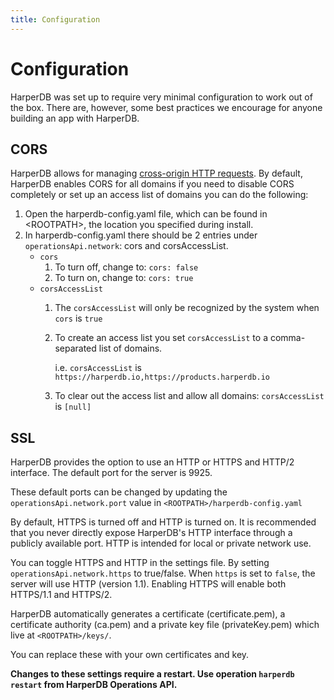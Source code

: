```yaml
---
title: Configuration
---
```


# Configuration

HarperDB was set up to require very minimal configuration to work out of the box. There are, however, some best practices we encourage for anyone building an app with HarperDB.

## CORS

HarperDB allows for managing [cross-origin HTTP requests](https://developer.mozilla.org/en-US/docs/Web/HTTP/Access\_control\_CORS). By default, HarperDB enables CORS for all domains if you need to disable CORS completely or set up an access list of domains you can do the following:

1. Open the harperdb-config.yaml file, which can be found in \<ROOTPATH>, the location you specified during install.
1. In harperdb-config.yaml there should be 2 entries under `operationsApi.network`: cors and corsAccessList.
   * `cors`
     1. To turn off, change to: `cors: false`
     1. To turn on, change to: `cors: true`
   * `corsAccessList`
     1. The `corsAccessList` will only be recognized by the system when `cors` is `true`
     1. To create an access list you set `corsAccessList` to a comma-separated list of domains.

         i.e. `corsAccessList` is `https://harperdb.io,https://products.harperdb.io`
     1. To clear out the access list and allow all domains: `corsAccessList` is `[null]`

## SSL

HarperDB provides the option to use an HTTP or HTTPS and HTTP/2 interface. The default port for the server is 9925.

These default ports can be changed by updating the `operationsApi.network.port` value in `<ROOTPATH>/harperdb-config.yaml`

By default, HTTPS is turned off and HTTP is turned on. It is recommended that you never directly expose HarperDB's HTTP interface through a publicly available port. HTTP is intended for local or private network use.

You can toggle HTTPS and HTTP in the settings file. By setting `operationsApi.network.https` to true/false. When `https` is set to `false`, the server will use HTTP (version 1.1). Enabling HTTPS will enable both HTTPS/1.1 and HTTPS/2.

HarperDB automatically generates a certificate (certificate.pem), a certificate authority (ca.pem) and a private key file (privateKey.pem) which live at `<ROOTPATH>/keys/`.

You can replace these with your own certificates and key.

**Changes to these settings require a restart. Use operation `harperdb restart` from HarperDB Operations API.**
